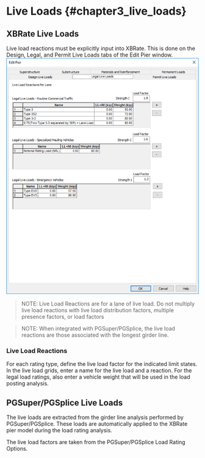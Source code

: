 Live Loads {#chapter3_live_loads}
==============================================

## XBRate Live Loads
Live load reactions must be explicitly input into XBRate. This is done on the Design, Legal, and Permit Live Loads tabs of the Edit Pier window.
![](LiveLoads.png)


> NOTE: Live Load Reactions are for a lane of live load. Do not multiply live load reactions with live load distribution factors, multiple presence factors, or load factors


> NOTE: When integrated with PGSuper/PGSplice, the live load reactions are those associated with the longest girder line.



### Live Load Reactions
For each rating type, define the live load factor for the indicated limit states. In the live load grids, enter a name for the live load and a reaction. For the legal load ratings, also enter a vehicle weight that will be used in the load posting analysis.



## PGSuper/PGSplice Live Loads
The live loads are extracted from the girder line analysis performed by PGSuper/PGSplice. These loads are automatically applied to the XBRate pier model during the load rating analysis.


The live load factors are taken from the PGSuper/PGSplice Load Rating Options.
